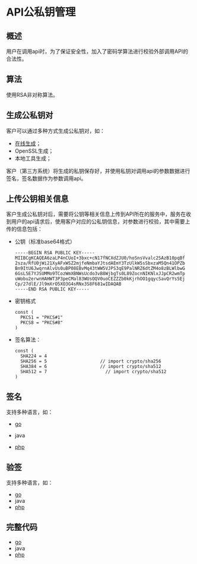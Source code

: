 # API公私钥管理 

## 概述

用户在调用api时，为了保证安全性，加入了密码学算法进行校验外部调用API的合法性。

## 算法

使用RSA非对称算法。

## 生成公私钥对

客户可以通过多种方式生成公私钥对，如：

- [在线生成](https://www.metools.info/code/c80.html)；
- OpenSSL生成；
- 本地工具生成；

客户（第三方系统）将生成的私钥保存好，并使用私钥对调用api的参数数据进行签名，签名数据作为参数调用api。

## **上传公钥相关信息**

客户生成公私钥对后，需要将公钥等相关信息上传到API所在的服务中，服务在收到用户的api请求后，使用客户对应的公私钥信息，对参数进行校验，其中需要上传的信息包括：

- 公钥（标准base64格式）

  ```
  -----BEGIN RSA PUBLIC KEY-----
  MIIBCgKCAQEA6zaLP4nCUoI+3bxc+cN17fNCXdZJU0/hoSnsVvalc2SAzB10pqBf
  2sza/RfU0jWi21XyAFxWSZ2mjfeNmbaYJtsdAEmY3TzUlkW5sSbxzaM5Qn41OPZb
  Bn9ItU6JwqrnAlvUs0uBP08EBvMq43tWW5VJPS3qE9PalNRZ6dtZM4o8zBLWlbwG
  6GsL5E7YJSUMMo9TCozWmXBNWsUcdo3vB8WjbgTs0L89ZocnNIKNlxJJpCR2wmTp
  uWobu2erwnHAHWT3P3peCMal83WUsOQV0uoCEZZZb0kKjrhOO1gqycSavQrYs5Ej
  Cp/27dlE/Jl9mXrO5XO3G4sRNx3S8F681wIDAQAB
  -----END RSA PUBLIC KEY-----
  ```

- 密钥格式

  ```
  const (
  	PKCS1 = "PKCS#1"
  	PKCS8 = "PKCS#8"
  )
  ```

- 签名算法：

  ```
  const (
  	SHA224 = 4
  	SHA256 = 5                    // import crypto/sha256
  	SHA384 = 6                    // import crypto/sha512
  	SHA512 = 7                      // import crypto/sha512
  )
  ```

## 签名

支持多种语言，如：

- [go](https://github.com/andyleo2/api-key-manage/blob/main/rsa/go/rsa.go#L123)

- java

- [php](https://github.com/andyleo2/api-key-manage/blob/main/rsa/php/Rsa.php#L62)

## 验签

支持多种语言，如：

- [go](https://github.com/andyleo2/api-key-manage/blob/main/rsa/go/rsa.go#L149)
- java
- [php](https://github.com/andyleo2/api-key-manage/blob/main/rsa/php/Rsa.php#L72)

## 完整代码

- [go](https://github.com/andyleo2/api-key-manage/tree/main/rsa/go)
- java
- [php](https://github.com/andyleo2/api-key-manage/tree/main/rsa/php)